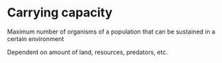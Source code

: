 # Carrying capacity

Maximum number of organisms of a population that can be sustained in a certain environment

Dependent on amount of land, resources, predators, etc.

